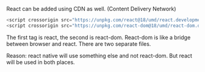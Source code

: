 React can be added using CDN as well. (Content Delivery Network)

```javascript
<script crossorigin src="https://unpkg.com/react@18/umd/react.development.js"></script>
<script crossorigin src="https://unpkg.com/react-dom@18/umd/react-dom.development.js"></script>
```

The first tag is react, the second is react-dom. React-dom is like a bridge between browser and react. There are two separate files.

<p>Reason: react native will use something else and not react-dom. But react will be used in both places.</p>
